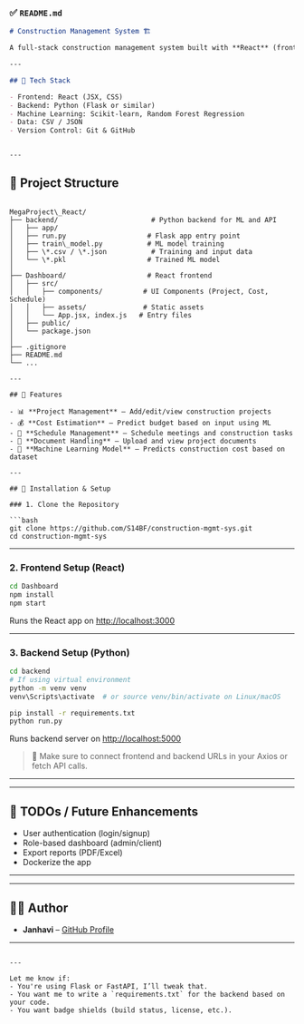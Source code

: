 

### ✅ `README.md`

```markdown
# Construction Management System 🏗️

A full-stack construction management system built with **React** (frontend) and **Python** (backend) for estimating construction costs, managing projects, meetings, and documentation — integrated with a machine learning model for cost prediction.

---

## 🧰 Tech Stack

- Frontend: React (JSX, CSS)
- Backend: Python (Flask or similar)
- Machine Learning: Scikit-learn, Random Forest Regression
- Data: CSV / JSON
- Version Control: Git & GitHub


---
```
## 📁 Project Structure

```

MegaProject\_React/
├── backend/                       # Python backend for ML and API
│   ├── app/
│   ├── run.py                    # Flask app entry point
│   ├── train\_model.py           # ML model training
│   ├── \*.csv / \*.json           # Training and input data
│   └── \*.pkl                    # Trained ML model
│
├── Dashboard/                    # React frontend
│   ├── src/
│   │   ├── components/          # UI Components (Project, Cost, Schedule)
│   │   ├── assets/              # Static assets
│   │   └── App.jsx, index.js   # Entry files
│   ├── public/
│   └── package.json
│
├── .gitignore
├── README.md
└── ...

````
```
---

## 🚀 Features

- 📊 **Project Management** – Add/edit/view construction projects
- 💰 **Cost Estimation** – Predict budget based on input using ML
- 📅 **Schedule Management** – Schedule meetings and construction tasks
- 📂 **Document Handling** – Upload and view project documents
- 🤖 **Machine Learning Model** – Predicts construction cost based on dataset

---

## 🔧 Installation & Setup

### 1. Clone the Repository

```bash
git clone https://github.com/S14BF/construction-mgmt-sys.git
cd construction-mgmt-sys
````

---

### 2. Frontend Setup (React)

```bash
cd Dashboard
npm install
npm start
```

Runs the React app on [http://localhost:3000](http://localhost:3000)

---

### 3. Backend Setup (Python)

```bash
cd backend
# If using virtual environment
python -m venv venv
venv\Scripts\activate  # or source venv/bin/activate on Linux/macOS

pip install -r requirements.txt
python run.py
```

Runs backend server on [http://localhost:5000](http://localhost:5000)

> 🔁 Make sure to connect frontend and backend URLs in your Axios or fetch API calls.

---

---

## 📌 TODOs / Future Enhancements

* User authentication (login/signup)
* Role-based dashboard (admin/client)
* Export reports (PDF/Excel)
* Dockerize the app

---


---

## 🙋‍♀️ Author

* **Janhavi** – [GitHub Profile](https://github.com/janhaviotari10)

---

```

---

Let me know if:
- You're using Flask or FastAPI, I’ll tweak that.
- You want me to write a `requirements.txt` for the backend based on your code.
- You want badge shields (build status, license, etc.).

```
